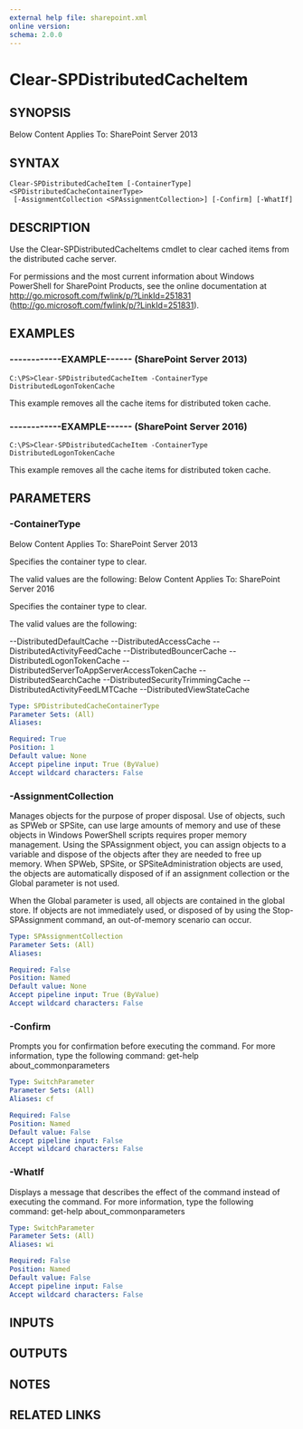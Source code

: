 ```yaml
---
external help file: sharepoint.xml
online version: 
schema: 2.0.0
---
```


# Clear-SPDistributedCacheItem

## SYNOPSIS
Below Content Applies To: SharePoint Server 2013

## SYNTAX

```
Clear-SPDistributedCacheItem [-ContainerType] <SPDistributedCacheContainerType>
 [-AssignmentCollection <SPAssignmentCollection>] [-Confirm] [-WhatIf]
```

## DESCRIPTION
Use the Clear-SPDistributedCacheItems cmdlet to clear cached items from the distributed cache server.

For permissions and the most current information about Windows PowerShell for SharePoint Products, see the online documentation at http://go.microsoft.com/fwlink/p/?LinkId=251831 (http://go.microsoft.com/fwlink/p/?LinkId=251831).

## EXAMPLES

### ------------EXAMPLE------ (SharePoint Server 2013)
```
C:\PS>Clear-SPDistributedCacheItem -ContainerType DistributedLogonTokenCache
```

This example removes all the cache items for distributed token cache.

### ------------EXAMPLE------ (SharePoint Server 2016)
```
C:\PS>Clear-SPDistributedCacheItem -ContainerType DistributedLogonTokenCache
```

This example removes all the cache items for distributed token cache.

## PARAMETERS

### -ContainerType
Below Content Applies To: SharePoint Server 2013

Specifies the container type to clear.

The valid values are the following: Below Content Applies To: SharePoint Server 2016

Specifies the container type to clear.

The valid values are the following:

--DistributedDefaultCache
--DistributedAccessCache
--DistributedActivityFeedCache
--DistributedBouncerCache
--DistributedLogonTokenCache
--DistributedServerToAppServerAccessTokenCache
--DistributedSearchCache
--DistributedSecurityTrimmingCache
--DistributedActivityFeedLMTCache
--DistributedViewStateCache

```yaml
Type: SPDistributedCacheContainerType
Parameter Sets: (All)
Aliases: 

Required: True
Position: 1
Default value: None
Accept pipeline input: True (ByValue)
Accept wildcard characters: False
```

### -AssignmentCollection
Manages objects for the purpose of proper disposal.
Use of objects, such as SPWeb or SPSite, can use large amounts of memory and use of these objects in Windows PowerShell scripts requires proper memory management.
Using the SPAssignment object, you can assign objects to a variable and dispose of the objects after they are needed to free up memory.
When SPWeb, SPSite, or SPSiteAdministration objects are used, the objects are automatically disposed of if an assignment collection or the Global parameter is not used.

When the Global parameter is used, all objects are contained in the global store.
If objects are not immediately used, or disposed of by using the Stop-SPAssignment command, an out-of-memory scenario can occur.

```yaml
Type: SPAssignmentCollection
Parameter Sets: (All)
Aliases: 

Required: False
Position: Named
Default value: None
Accept pipeline input: True (ByValue)
Accept wildcard characters: False
```

### -Confirm
Prompts you for confirmation before executing the command.
For more information, type the following command: get-help about_commonparameters

```yaml
Type: SwitchParameter
Parameter Sets: (All)
Aliases: cf

Required: False
Position: Named
Default value: False
Accept pipeline input: False
Accept wildcard characters: False
```

### -WhatIf
Displays a message that describes the effect of the command instead of executing the command.
For more information, type the following command: get-help about_commonparameters

```yaml
Type: SwitchParameter
Parameter Sets: (All)
Aliases: wi

Required: False
Position: Named
Default value: False
Accept pipeline input: False
Accept wildcard characters: False
```

## INPUTS

## OUTPUTS

## NOTES

## RELATED LINKS

